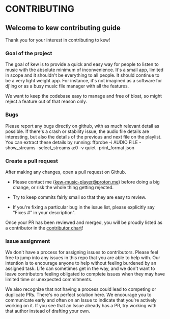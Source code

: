 # CONTRIBUTING

## Welcome to kew contributing guide

Thank you for your interest in contributing to kew!

### Goal of the project

The goal of kew is to provide a quick and easy way for people to listen to music with the absolute minimum of inconvenience.
It's a small app, limited in scope and it shouldn't be everything to all people. It should continue to be a very light weight app.
For instance, it's not imagined as a software for dj'ing or as a busy music file manager with all the features.

We want to keep the codebase easy to manage and free of bloat, so might reject a feature out of that reason only.

### Bugs

Please report any bugs directly on github, with as much relevant detail as possible.
If there's a crash or stability issue, the audio file details are interesting, but also the details of the previous and next file on the playlist. You can extract these details by running:
ffprobe -i AUDIO FILE -show_streams -select_streams a:0 -v quiet -print_format json

### Create a pull request

After making any changes, open a pull request on Github.

- Please contact me (kew-music-player@proton.me) before doing a big change, or risk the whole thing getting rejected.

- Try to keep commits fairly small so that they are easy to review.

- If you're fixing a particular bug in the issue list, please explicitly say "Fixes #" in your description".

Once your PR has been reviewed and merged, you will be proudly listed as a contributor in the [contributor chart](https://github.com/ravachol/kew/graphs/contributors)!

### Issue assignment

We don't have a process for assigning issues to contributors. Please feel free to jump into any issues in this repo that you are able to help with. Our intention is to encourage anyone to help without feeling burdened by an assigned task. Life can sometimes get in the way, and we don't want to leave contributors feeling obligated to complete issues when they may have limited time or unexpected commitments.

We also recognize that not having a process could lead to competing or duplicate PRs. There's no perfect solution here. We encourage you to communicate early and often on an Issue to indicate that you're actively working on it. If you see that an Issue already has a PR, try working with that author instead of drafting your own.
